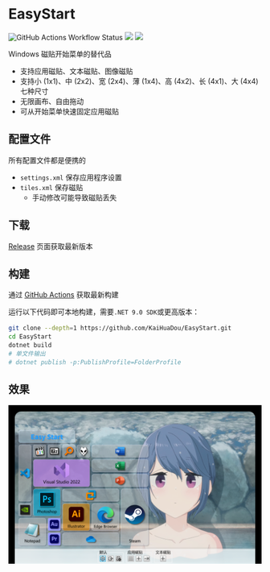 ﻿# EasyStart

![GitHub Actions Workflow Status](https://img.shields.io/github/actions/workflow/status/kaihuadou/easystart/build.yml) ![](https://img.shields.io/github/license/kaihuadou/easystart) ![](https://img.shields.io/github/commit-activity/w/kaihuadou/easystart)

Windows 磁贴开始菜单的替代品

- 支持应用磁贴、文本磁贴、图像磁贴
- 支持小 (1x1)、中 (2x2)、宽 (2x4)、薄 (1x4)、高 (4x2)、长 (4x1)、大 (4x4) 七种尺寸
- 无限画布、自由拖动
- 可从开始菜单快速固定应用磁贴

## 配置文件

所有配置文件都是便携的

- `settings.xml` 保存应用程序设置
- `tiles.xml` 保存磁贴
    - 手动修改可能导致磁贴丢失

## 下载

[Release](https://github.com/KaiHuaDou/EasyStart/releases/latest) 页面获取最新版本

## 构建

通过 [GitHub Actions](https://github.com/KaiHuaDou/EasyStart/actions) 获取最新构建

运行以下代码即可本地构建，需要`.NET 9.0 SDK`或更高版本：

```bash
git clone --depth=1 https://github.com/KaiHuaDou/EasyStart.git
cd EasyStart
dotnet build
# 单文件输出
# dotnet publish -p:PublishProfile=FolderProfile
```

## 效果

![效果](./doc/Effect.png)
